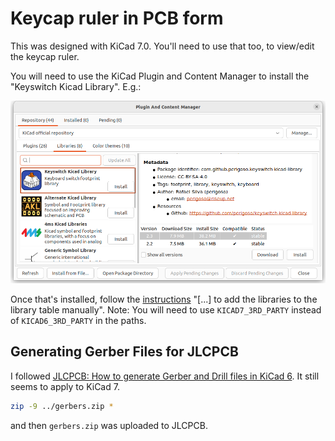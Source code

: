 # Keycap ruler in PCB form

This was designed with KiCad 7.0. You'll need to use that too, to view/edit the keycap ruler.

You will need to use the KiCad Plugin and Content Manager to install the "Keyswitch Kicad Library". E.g.:

![plugin and content manager showing Keyswitch Kicad Library](plugin-and-content-manager.png)

Once that's installed, follow the [instructions](https://github.com/perigoso/keyswitch-kicad-library#using-the-library) "[...] to add the libraries to the library table manually". Note: You will need to use `KICAD7_3RD_PARTY` instead of `KICAD6_3RD_PARTY` in the paths.

## Generating Gerber Files for JLCPCB

I followed [JLCPCB: How to generate Gerber and Drill files in KiCad 6](https://support.jlcpcb.com/article/194-how-to-generate-gerber-and-drill-files-in-kicad-6). It still seems to apply to KiCad 7.

```bash
zip -9 ../gerbers.zip *
```

and then `gerbers.zip` was uploaded to JLCPCB.